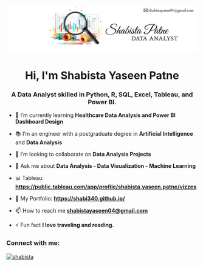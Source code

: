 ![logo](https://github.com/shabi340/Shabista/blob/main/Banner.png)
<h1 align="center">Hi, I'm Shabista Yaseen Patne</h1>
<h3 align="center">A Data Analyst skilled in Python, R, SQL, Excel, Tableau, and Power BI.</h3>

- 🔭 I’m currently learning **Healthcare Data Analysis and Power BI Dashboard Design**

- 📚 I’m an engineer with a postgraduate degree in **Artificial Intelligence** and **Data Analysis**

- 👯 I’m looking to collaborate on **Data Analysis Projects**

- 💬 Ask me about **Data Analysis - Data Visualization - Machine Learning**

- 📊 Tableau: **https://public.tableau.com/app/profile/shabista.yaseen.patne/vizzes**

- 🔗 My Portfolio: **https://shabi340.github.io/**

- 📫 How to reach me **shabistayaseen04@gmail.com**

- ⚡ Fun fact **I love traveling and reading.**

<h3 align="left">Connect with me:</h3>
<p align="left">
<a href="https://linkedin.com/in/shabista" target="blank"><img align="center" src="https://raw.githubusercontent.com/rahuldkjain/github-profile-readme-generator/master/src/images/icons/Social/linked-in-alt.svg" alt="shabista" height="30" width="40" /></a>
